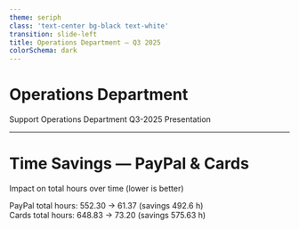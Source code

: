 ```yaml
---
theme: seriph
class: 'text-center bg-black text-white'
transition: slide-left
title: Operations Department — Q3 2025
colorSchema: dark
---
```


# Operations Department

Support Operations Department Q3-2025 Presentation

---

# Time Savings — PayPal & Cards

<div class="text-white/80">Impact on total hours over time (lower is better)</div>

<TimeSeriesLineChart
  class="mt-8"
  :paypal="[
    { x: '2025-06-01', y: 552.30 },
    { x: '2025-06-15', y: 400.00 },
    { x: '2025-07-01', y: 300.00 },
    { x: '2025-07-15', y: 200.00 },
    { x: '2025-08-01', y: 120.00 },
    { x: '2025-08-31', y: 61.37 },
  ]"
  :cards="[
    { x: '2025-06-01', y: 648.83 },
    { x: '2025-06-15', y: 520.00 },
    { x: '2025-07-01', y: 400.00 },
    { x: '2025-07-15', y: 250.00 },
    { x: '2025-08-01', y: 120.00 },
    { x: '2025-08-31', y: 73.20 },
  ]"
  y-label="Hours"
/>

<div class="mt-6 text-sm text-white/70">
  <div>PayPal total hours: 552.30 → 61.37 (savings 492.6 h)</div>
  <div>Cards total hours: 648.83 → 73.20 (savings 575.63 h)</div>
</div>
